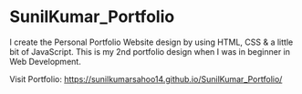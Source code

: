 # SunilKumar_Portfolio
I create the Personal Portfolio Website design by using HTML, CSS &amp; a little bit of JavaScript. This is my 2nd portfolio design when I was in beginner in Web Development.

Visit Portfolio:
https://sunilkumarsahoo14.github.io/SunilKumar_Portfolio/
